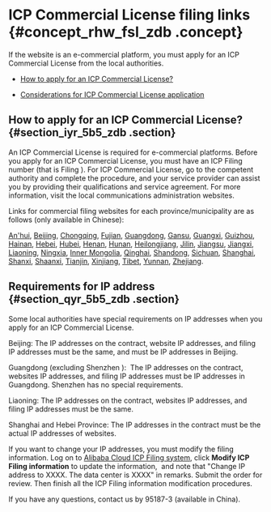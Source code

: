 # ICP Commercial License filing links {#concept_rhw_fsl_zdb .concept}

If the website is an e-commercial platform, you must apply for an ICP Commercial License from the local authorities.

-   [How to apply for an ICP Commercial License?](#section_iyr_5b5_zdb)

-   [Considerations for ICP Commercial License application](#section_qyr_5b5_zdb)


## How to apply for an ICP Commercial License? {#section_iyr_5b5_zdb .section}

An ICP Commercial License is required for e-commercial platforms. Before you apply for an ICP Commercial License, you must have an ICP Filing number \(that is Filing \). For ICP Commercial License, go to the competent authority and complete the procedure, and your service provider can assist you by providing their qualifications and service agreement. For more information, visit the local communications administration websites.

Links for commercial filing websites for each province/municipality are as follows \(only available in Chinese\):

[An'hui](http://www.ahta.gov.cn/), [Beijing](http://www.bca.gov.cn/), [Chongqing](http://www.cqca.gov.cn/), [Fujian](http://www.fjca.gov.cn/), [Guangdong](http://www.gdca.gov.cn/), [Gansu](http://www.gsca.gov.cn/), [Guangxi](http://www.gxca.gov.cn/), [Guizhou](http://www.gzca.gov.cn/), [Hainan](http://www.hnca.gov.cn/), [Hebei](http://www.heca.gov.cn/), [Hubei](http://www.eca.gov.cn/), [Henan](http://www.hca.gov.cn/), [Hunan](http://www.xca.gov.cn/), [Heilongjiang](http://www.hlca.gov.cn/), [Jilin](http://www.jlca.gov.cn/), [Jiangsu](http://www.jsca.gov.cn/), [Jiangxi](http://www.jxca.gov.cn/), [Liaoning](http://www.lnca.gov.cn/), [Ningxia](http://www.nxca.gov.cn/), [Inner Mongolia](http://www.nmca.gov.cn/), [Qinghai](http://www.qhca.gov.cn/), [Shandong](http://www.sdca.gov.cn/), [Sichuan](http://www.scca.gov.cn/), [Shanghai](http://www.shcaeg.gov.cn/), [Shanxi](http://www.sxca.gov.cn/), [Shaanxi](http://www.shxca.gov.cn/), [Tianjin](http://www.tjca.gov.cn/), [Xinjiang](http://www.xjca.gov.cn/), [Tibet](http://www.xzca.gov.cn/), [Yunnan](http://www.ynca.gov.cn/), [Zhejiang](http://www.zca.gov.cn/).

## Requirements for IP address {#section_qyr_5b5_zdb .section}

Some local authorities have special requirements on IP addresses when you apply for an ICP Commercial License.

Beijing: The IP addresses on the contract, website IP addresses, and filing IP addresses must be the same, and must be IP addresses in Beijing.

Guangdong \(excluding Shenzhen \):  The IP addresses on the contract, websites IP addresses, and filing IP addresses must be IP addresses in Guangdong. Shenzhen has no special requirements.

Liaoning: The IP addresses on the contract, websites IP addresses, and filing IP addresses must be the same.

Shanghai and Hebei Province: The IP addresses in the contract must be the actual IP addresses of websites.

If you want to change your IP addresses, you must modify the filing information. Log on to [Alibaba Cloud ICP Filing system](https://beian.aliyun.com/), click **Modify ICP Filing information** to update the information,  and note that "Change IP address to XXXX. The data center is XXXX" in remarks. Submit the order for review. Then finish all the ICP Filing information modification procedures.

If you have any questions, contact us by 95187-3 \(available in China\).


